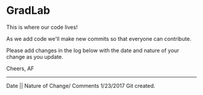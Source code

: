 # GradLab
This is where our code lives! 

As we add code we'll make new commits so that everyone can contribute.

Please add changes in the log below with the date and nature of your change as you update.

Cheers,
AF
_______________________________________________________________________________

Date        || Nature of Change/ Comments
1/23/2017      Git created.
